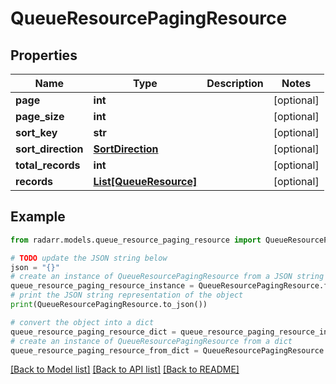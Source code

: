 # QueueResourcePagingResource


## Properties

Name | Type | Description | Notes
------------ | ------------- | ------------- | -------------
**page** | **int** |  | [optional] 
**page_size** | **int** |  | [optional] 
**sort_key** | **str** |  | [optional] 
**sort_direction** | [**SortDirection**](SortDirection.md) |  | [optional] 
**total_records** | **int** |  | [optional] 
**records** | [**List[QueueResource]**](QueueResource.md) |  | [optional] 

## Example

```python
from radarr.models.queue_resource_paging_resource import QueueResourcePagingResource

# TODO update the JSON string below
json = "{}"
# create an instance of QueueResourcePagingResource from a JSON string
queue_resource_paging_resource_instance = QueueResourcePagingResource.from_json(json)
# print the JSON string representation of the object
print(QueueResourcePagingResource.to_json())

# convert the object into a dict
queue_resource_paging_resource_dict = queue_resource_paging_resource_instance.to_dict()
# create an instance of QueueResourcePagingResource from a dict
queue_resource_paging_resource_from_dict = QueueResourcePagingResource.from_dict(queue_resource_paging_resource_dict)
```
[[Back to Model list]](../README.md#documentation-for-models) [[Back to API list]](../README.md#documentation-for-api-endpoints) [[Back to README]](../README.md)


